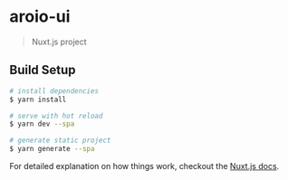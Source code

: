 # aroio-ui

> Nuxt.js project

## Build Setup

``` bash
# install dependencies
$ yarn install

# serve with hot reload
$ yarn dev --spa

# generate static project
$ yarn generate --spa
```

For detailed explanation on how things work, checkout the [Nuxt.js docs](https://github.com/nuxt/nuxt.js).

